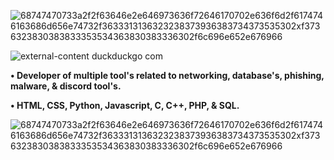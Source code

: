 ![68747470733a2f2f63646e2e646973636f72646170702e636f6d2f6174746163686d656e74732f3633313136323238373936383734373535302xf3736323830383833353534363830383336302f6c696e652e676966](https://user-images.githubusercontent.com/91817371/135745193-71402736-109d-46ba-a70b-a3110490a7c9.gif)

![external-content duckduckgo com](https://user-images.githubusercontent.com/91817371/135745121-9ea4d4b4-d150-4a8b-8592-0cea9a3282b6.gif)

**• Developer of multiple tool's related to networking, database's, phishing, malware, & discord tool's.**

**• HTML, CSS, Python, Javascript, C, C++, PHP, & SQL.**

![68747470733a2f2f63646e2e646973636f72646170702e636f6d2f6174746163686d656e74732f3633313136323238373936383734373535302xf3736323830383833353534363830383336302f6c696e652e676966](https://user-images.githubusercontent.com/91817371/135745193-71402736-109d-46ba-a70b-a3110490a7c9.gif)
